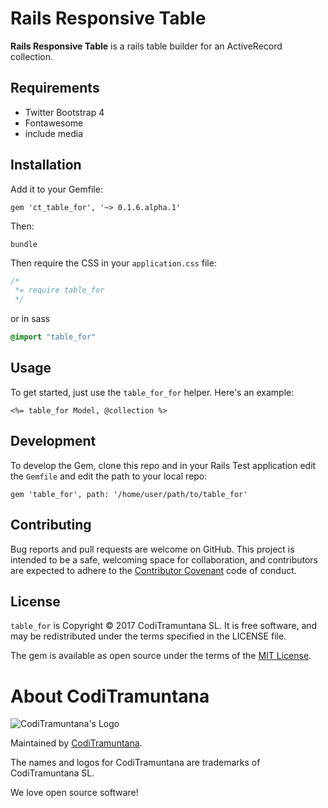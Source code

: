 # Rails Responsive Table

**Rails Responsive Table** is a rails table builder for an ActiveRecord collection.

## Requirements

* Twitter Bootstrap 4
* Fontawesome
* include media

## Installation

Add it to your Gemfile:

`gem 'ct_table_for', '~> 0.1.6.alpha.1'`

Then:

`bundle`

Then require the CSS in your `application.css` file:

```css
/*
 *= require table_for
 */
```

or in sass 

```sass
@import "table_for"
```

## Usage

To get started, just use the `table_for_for` helper. Here's an example:

```erb
<%= table_for Model, @collection %>
```

## Development

To develop the Gem, clone this repo and in your Rails Test application edit the `Gemfile` and edit the path to your local repo:

```
gem 'table_for', path: '/home/user/path/to/table_for'
``` 


## Contributing

Bug reports and pull requests are welcome on GitHub. This project is intended to be a safe, welcoming space for collaboration, and contributors are expected to adhere to the [Contributor Covenant](http://contributor-covenant.org) code of conduct.

## License

`table_for` is Copyright © 2017 CodiTramuntana SL. It is free software, and may be redistributed under the terms specified in the LICENSE file.

The gem is available as open source under the terms of the [MIT License](http://opensource.org/licenses/MIT).

# About CodiTramuntana

![CodiTramuntana's Logo](https://avatars0.githubusercontent.com/u/27996979?v=3&u=b0256e23ae7b2f237e3d1b5f2b2abdfe3092b24c&s=400)

Maintained by [CodiTramuntana](http://www.coditramuntana.com).

The names and logos for CodiTramuntana are trademarks of CodiTramuntana SL.

We love open source software!
